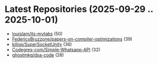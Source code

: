 # Latest Repositories (2025-09-29 .. 2025-10-01)

- [louislam/its-mytabs](https://github.com/louislam/its-mytabs) (50)
- [FedericoBruzzone/papers-on-compiler-optimizations](https://github.com/FedericoBruzzone/papers-on-compiler-optimizations) (39)
- [killop/SuperSocketUnity](https://github.com/killop/SuperSocketUnity) (36)
- [Codegres-com/Simple-Whatsapp-API](https://github.com/Codegres-com/Simple-Whatsapp-API) (32)
- [ghostmkg/dsa-code](https://github.com/ghostmkg/dsa-code) (28)
